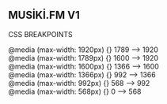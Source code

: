 ## MUSİKİ.FM V1

CSS BREAKPOINTS

@media (max-width: 1920px) {} 1789 --> 1920
<br/>
@media (max-width: 1789px) {} 1600 --> 1920
<br/>
@media (max-width: 1600px) {} 1366 --> 1600
<br/>
@media (max-width: 1366px) {} 992 --> 1366
<br/>
@media (max-width: 992px)  {} 568 --> 992
<br/>
@media (max-width: 568px)  {} 0   --> 568


